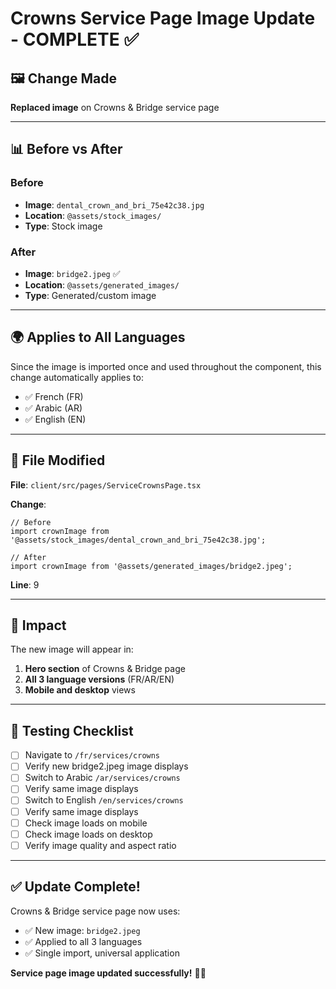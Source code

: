 # Crowns Service Page Image Update - COMPLETE ✅

## 🖼️ Change Made

**Replaced image** on Crowns & Bridge service page

---

## 📊 **Before vs After**

### **Before**
- **Image**: `dental_crown_and_bri_75e42c38.jpg`
- **Location**: `@assets/stock_images/`
- **Type**: Stock image

### **After**
- **Image**: `bridge2.jpeg` ✅
- **Location**: `@assets/generated_images/`
- **Type**: Generated/custom image

---

## 🌍 **Applies to All Languages**

Since the image is imported once and used throughout the component, this change automatically applies to:
- ✅ French (FR)
- ✅ Arabic (AR)
- ✅ English (EN)

---

## 📁 **File Modified**

**File**: `client/src/pages/ServiceCrownsPage.tsx`

**Change**:
```tsx
// Before
import crownImage from '@assets/stock_images/dental_crown_and_bri_75e42c38.jpg';

// After
import crownImage from '@assets/generated_images/bridge2.jpeg';
```

**Line**: 9

---

## 🎯 **Impact**

The new image will appear in:
1. **Hero section** of Crowns & Bridge page
2. **All 3 language versions** (FR/AR/EN)
3. **Mobile and desktop** views

---

## 🧪 **Testing Checklist**

- [ ] Navigate to `/fr/services/crowns`
- [ ] Verify new bridge2.jpeg image displays
- [ ] Switch to Arabic `/ar/services/crowns`
- [ ] Verify same image displays
- [ ] Switch to English `/en/services/crowns`
- [ ] Verify same image displays
- [ ] Check image loads on mobile
- [ ] Check image loads on desktop
- [ ] Verify image quality and aspect ratio

---

## ✅ **Update Complete!**

Crowns & Bridge service page now uses:
- ✅ New image: `bridge2.jpeg`
- ✅ Applied to all 3 languages
- ✅ Single import, universal application

**Service page image updated successfully!** 🦷✨
